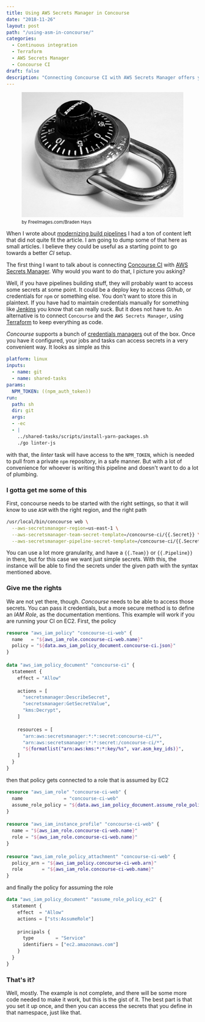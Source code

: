 ```yaml
---
title: Using AWS Secrets Manager in Concourse
date: "2018-11-26"
layout: post
path: "/using-asm-in-concourse/"
categories:
  - Continuous integration 
  - Terraform
  - AWS Secrets Manager
  - Concourse CI
draft: false
description: "Connecting Concourse CI with AWS Secrets Manager offers you a way of conveniently using secrets in a safe manner"
---
```


<figure class="figure figure--right">
  <img src="./images/lock.jpg" alt="Keeping it secret" />
  <figcaption class="figure__caption">
    <small class="figure__attribution">
      <span class="figure__attribution-link">
        by FreeImages.com/Braden Hays
      </span>
    </small>
  </figcaption>
</figure>

When I wrote about [modernizing build pipelines](../modernizing-your-build-pipelines) I had a ton of content left that did not quite fit the article. I am going to dump some of that here as small articles. I believe they could be useful as a starting point to go towards a better _CI_ setup.

The first thing I want to talk about is connecting [Concourse CI](https://concourse-ci.org/) with [AWS Secrets Manager](https://aws.amazon.com/secrets-manager/). Why would you want to do that, I picture you asking?

Well, if you have pipelines building stuff, they will probably want to access some secrets at some point. It could be a deploy key to access _Github_, or credentials for `npm` or something else. You don't want to store this in plaintext. If you have had to maintain credentials manually for something like [Jenkins](https://jenkins.io/doc/book/using/using-credentials/) you know that can really suck. But it does not have to. An alternative is to connect `Concourse` and the `AWS Secrets Manager`, using [Terraform](https://www.terraform.io/) to keep everything as code.

<!--more-->

_Concourse_ supports a bunch of [credentials managers](https://concourse-ci.org/creds.html) out of the box. Once you have it configured, your jobs and tasks can access secrets in a very convenient way. It looks as simple as this

```yaml
platform: linux
inputs:
  - name: git
  - name: shared-tasks
params:
  NPM_TOKEN: ((npm_auth_token))
run:
  path: sh
  dir: git
  args:
  - -ec
  - |
    ../shared-tasks/scripts/install-yarn-packages.sh
    ./go linter-js
```

with that, the _linter_ task will have access to the `NPM_TOKEN`, which is needed to pull from a private `npm` repository, in a safe manner. But with a lot of convenience for whoever is writing this pipeline and doesn't want to do a lot of plumbing.

### I gotta get me some of this

First, concourse needs to be started with the right settings, so that it will know to use `ASM` with the right region, and the right path

```bash
/usr/local/bin/concourse web \
  --aws-secretsmanager-region=us-east-1 \
  --aws-secretsmanager-team-secret-template=/concourse-ci/{{.Secret}} \
  --aws-secretsmanager-pipeline-secret-template=/concourse-ci/{{.Secret}}
```

You can use a lot more granularity, and have a `{{.Team}}` or `{{.Pipeline}}` in there, but for this case we want just simple secrets. With this, the instance will be able to find the secrets under the given path with the syntax mentioned above.

### Give me the rights

We are not yet there, though. _Concourse_ needs to be able to access those secrets. You can pass it credentials, but a more secure method is to define an _IAM Role_, as the documentation mentions. This example will work if you are running your CI on EC2. First, the policy

```terraform
resource "aws_iam_policy" "concourse-ci-web" {
  name   = "${aws_iam_role.concourse-ci-web.name}"
  policy = "${data.aws_iam_policy_document.concourse-ci.json}"
}

data "aws_iam_policy_document" "concourse-ci" {
  statement {
    effect = "Allow"

    actions = [
      "secretsmanager:DescribeSecret",
      "secretsmanager:GetSecretValue",
      "kms:Decrypt",
    ]

    resources = [
      "arn:aws:secretsmanager:*:*:secret:concourse-ci/*",
      "arn:aws:secretsmanager:*:*:secret:/concourse-ci/*",
      "${formatlist("arn:aws:kms:*:*:key/%s", var.asm_key_ids)}",
    ]
  }
}
```

then that policy gets connected to a role that is assumed by EC2

```terraform
resource "aws_iam_role" "concourse-ci-web" {
  name               = "concourse-ci-web"
  assume_role_policy = "${data.aws_iam_policy_document.assume_role_policy_ec2.json}"
}

resource "aws_iam_instance_profile" "concourse-ci-web" {
  name = "${aws_iam_role.concourse-ci-web.name}"
  role = "${aws_iam_role.concourse-ci-web.name}"
}

resource "aws_iam_role_policy_attachment" "concourse-ci-web" {
  policy_arn = "${aws_iam_policy.concourse-ci-web.arn}"
  role       = "${aws_iam_role.concourse-ci-web.name}"
}
```

and finally the policy for assuming the role

```terraform
data "aws_iam_policy_document" "assume_role_policy_ec2" {
  statement {
    effect  = "Allow"
    actions = ["sts:AssumeRole"]

    principals {
      type        = "Service"
      identifiers = ["ec2.amazonaws.com"]
    }
  }
}
```

### That's it?

Well, mostly. The example is not complete, and there will be some more code needed to make it work, but this is the gist of it. The best part is that you set it up once, and then you can access the secrets that you define in that namespace, just like that.

